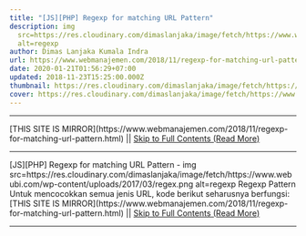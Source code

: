 ```yaml
---
title: "[JS][PHP] Regexp for matching URL Pattern"
description: img
  src=https://res.cloudinary.com/dimaslanjaka/image/fetch/https://www.webubi.com/wp-content/uploads/2017/03/regex.png
  alt=regexp
author: Dimas Lanjaka Kumala Indra
url: https://www.webmanajemen.com/2018/11/regexp-for-matching-url-pattern.html
date: 2020-01-21T01:56:29+07:00
updated: 2018-11-23T15:25:00.000Z
thumbnail: https://res.cloudinary.com/dimaslanjaka/image/fetch/https://www.webubi.com/wp-content/uploads/2017/03/regex.png
cover: https://res.cloudinary.com/dimaslanjaka/image/fetch/https://www.webubi.com/wp-content/uploads/2017/03/regex.png
---
```


<hr/> [THIS SITE IS MIRROR](https://www.webmanajemen.com/2018/11/regexp-for-matching-url-pattern.html) || <a href="https://www.webmanajemen.com/2018/11/regexp-for-matching-url-pattern.html" rel="follow" class="button" id="read-more">Skip to Full Contents (Read More)</a> <hr/> [JS][PHP] Regexp for matching URL Pattern - img src=https://res.cloudinary.com/dimaslanjaka/image/fetch/https://www.webubi.com/wp-content/uploads/2017/03/regex.png alt=regexp Regexp Pattern Untuk mencocokkan semua jenis URL, kode berikut seharusnya berfungsi: 
<?php
    $regex = "((https?|ftp)://)?"; // SCHEME
    $regex .= "([a-z0-9+!*(),;?&=$_.-]+(:[a-z0-9+!*(),;?&=$_.-] <hr/> [THIS SITE IS MIRROR](https://www.webmanajemen.com/2018/11/regexp-for-matching-url-pattern.html) || <a href="https://www.webmanajemen.com/2018/11/regexp-for-matching-url-pattern.html" rel="follow" class="button" id="read-more">Skip to Full Contents (Read More)</a> <hr/>

<script>
    if (location.host.includes('dimaslanjaka12')) {
      location.replace('https://www.webmanajemen.com/2018/11/regexp-for-matching-url-pattern.html');
    }
  </script>